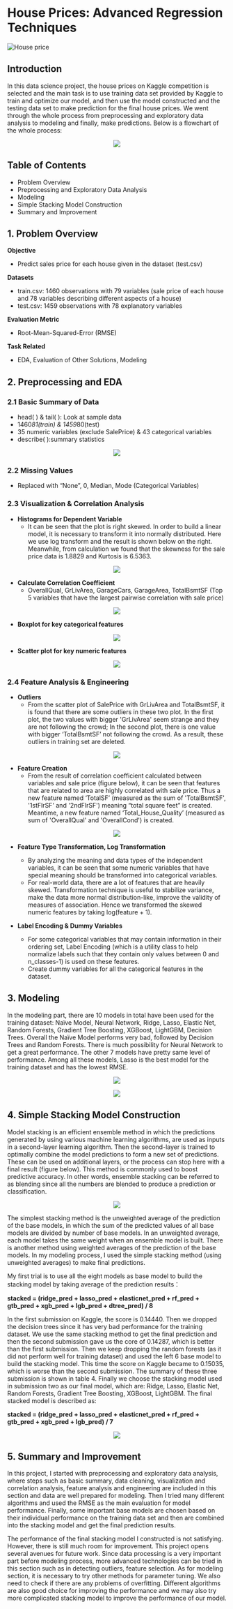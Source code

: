 # House Prices: Advanced Regression Techniques
![House price](https://storage.googleapis.com/kaggle-competitions/kaggle/5407/media/housesbanner.png)
## Introduction
In this data science project, the house prices on Kaggle competition is selected and the main task is to use training data set provided by Kaggle to train and optimize our model, and then use the model constructed and the testing data set to make prediction for the final house prices. We went through the whole process from preprocessing and exploratory data analysis to modeling and finally, make predictions. Below is a flowchart of the whole process:
<p align="center">
<img src="Images/Flowchart.png">
</p>  


## Table of Contents
- Problem Overview
- Preprocessing and Exploratory Data Analysis
- Modeling 
- Simple Stacking Model Construction
- Summary and Improvement

## 1. Problem Overview
**Objective**
  - Predict sales price for each house given in the dataset (test.csv)


**Datasets**
  - train.csv: 1460 observations with 79 variables (sale price of each house and 78 variables describing different aspects of a house)
  - test.csv: 1459 observations with 78 explanatory variables

**Evaluation Metric**
  - Root-Mean-Squared-Error (RMSE) 

**Task Related**
  - EDA, Evaluation of Other Solutions, Modeling   


## 2. Preprocessing and EDA
### 2.1 Basic Summary of Data
  - head( ) & tail( ): Look at sample data
  - 1460*81(train) & 1459*80(test) 
  - 35 numeric variables (exclude SalePrice) & 43 categorical variables  
  - describe( ):summary statistics 

<p align="center">
<img src="Images/Variables.png">
</p>  

### 2.2 Missing Values
  - Replaced with “None”, 0, Median, Mode (Categorical Variables)

### 2.3 Visualization & Correlation Analysis
  - **Histograms for Dependent Variable**
    - It can be seen that the plot is right skewed. In order to build a linear model, it is necessary to transform it into normally distributed. Here we use log transform and the result is shown below on the right. Meanwhile, from calculation we found that the skewness for the sale price data is 1.8829 and Kurtosis is 6.5363.
<p align="center">
<img src="Images/Sale_Price_Hist.png">
</p>  

  - **Calculate Correlation Coefficient**
    - OverallQual, GrLivArea, GarageCars, GarageArea, TotalBsmtSF (Top 5 variables that have the largest pairwise correlation with sale price)
<p align="center">
<img src="Images/Cor_Matrix.png">
</p>  

  - **Boxplot for key categorical features** 
<p align="center">
<img src="Images/Boxplots.png">
</p>    
    
  - **Scatter plot for key numeric features**
<p align="center">
<img src="Images/Scatter_Plots.png">
</p>  

### 2.4 Feature Analysis & Engineering
  - **Outliers** 
    - From the scatter plot of SalePrice with GrLivArea and TotalBsmtSF, it is found that there are some outliers in these two plot. In the first plot, the two values with bigger 'GrLivArea' seem strange and they are not following the crowd; In the second plot, there is one value with bigger ‘TotalBsmtSF’ not following the crowd. As a result, these outliers in training set are deleted.
<p align="center">
<img src="Images/Outliers.png">
</p>  

  - **Feature Creation** 
    - From the result of correlation coefficient calculated between variables and sale price (figure below), it can be seen that features that are related to area are highly correlated with sale price. Thus a new feature named ‘TotalSF’ (measured as the sum of 'TotalBsmtSF', '1stFlrSF' and '2ndFlrSF') meaning “total square feet” is created. Meantime, a new feature named ‘Total_House_Quality’ (measured as sum of 'OverallQual' and 'OverallCond') is created.
<p align="center">
<img src="Images/Top_Var.png">
</p>  

 - **Feature Type Transformation, Log Transformation**
   - By analyzing the meaning and data types of the independent variables, it can be seen that some numeric variables that have special meaning should be transformed into categorical variables.
   - For real-world data, there are a lot of features that are heavily skewed. Transformation technique is useful to stabilize variance, make the data more normal distribution-like, improve the validity of measures of association. Hence we transformed the skewed numeric features by taking log(feature + 1).

- **Label Encoding & Dummy Variables**
  - For some categorical variables that may contain information in their ordering set, Label Encoding (which is a utility class to help normalize labels such
that they contain only values between 0 and n_classes-1) is used on these features.
  - Create dummy variables for all the categorical features in the dataset.

## 3. Modeling
In the modeling part, there are 10 models in total have been used for the training dataset: Naïve Model, Neural Network, Ridge, Lasso, Elastic Net, Random Forests, Gradient Tree Boosting, XGBoost, LightGBM, Decision Trees. Overall the Naïve Model performs very bad, followed by Decision Trees and Random Forests. There is much possibility for Neural Network to get a great performance. The other 7 models have pretty same level of performance. Among all these
models, Lasso is the best model for the training dataset and has the lowest RMSE.
<p align="center">
<img src="Images/RMSE.png">
</p> 

<p align="center">
<img src="Images/Score.png">
</p> 

## 4. Simple Stacking Model Construction
Model stacking is an efficient ensemble method in which the predictions generated by using various machine learning algorithms, are used as inputs in a second-layer learning algorithm. Then the second-layer is trained to optimally combine the model predictions to form a new set of predictions. These can be used on additional layers, or the process can stop here with a final result (figure below). This method is commonly used to boost predictive accuracy. In other words, ensemble stacking can be referred to as blending since all the numbers are blended to produce a prediction or classification.
<p align="center">
<img src="Images/Stacked_Model.png">
</p> 

The simplest stacking method is the unweighted average of the prediction of the base models, in which the sum of the predicted values of all base models are divided by number of base models. In an unweighted average, each model takes the same weight when an ensemble model is built. There is another method using weighted averages of the prediction of the base models. In my modeling process, I used the simple stacking method (using unweighted averages) to make final predictions.

My first trial is to use all the eight models as base model to build the stacking model by taking average of the prediction results：

**stacked = (ridge_pred + lasso_pred + elasticnet_pred + rf_pred + gtb_pred + xgb_pred + lgb_pred + dtree_pred) / 8**

In the first submission on Kaggle, the score is 0.14440. Then we dropped the decision trees since it has very bad performance for the training dataset. We use the same stacking method to get the final prediction and then the second submission gave us the core of 0.14287, which is better than the first submission. Then we keep dropping the random forests (as it did not perform well for training dataset) and used the left 6 base model to build the stacking model. This time the score on Kaggle became to 0.15035, which is worse than the second submission. The summary of these three submission is shown in table 4. Finally we choose the stacking model used in submission two as our final model, which are: Ridge, Lasso, Elastic Net, Random Forests, Gradient Tree Boosting, XGBoost, LightGBM. The final stacked model is described as:

**stacked = (ridge_pred + lasso_pred + elasticnet_pred + rf_pred + gtb_pred + xgb_pred + lgb_pred) / 7**
<p align="center">
<img src="Images/Final_Model.png">
</p> 

## 5. Summary and Improvement
In this project, I started with preprocessing and exploratory data analysis, where steps such as basic summary, data cleaning, visualization and correlation analysis, feature analysis and engineering are included in this section and data are well prepared for modeling. Then I tried many different algorithms and used the RMSE as the main evaluation for model performance. Finally, some important base models are chosen based on their individual performance on the training data set and then are combined into the stacking model and get the final prediction results.

The performance of the final stacking model I constructed is not satisfying. However, there is still much room for improvement. This project opens several avenues for future work. Since data processing is a very important part before modeling process, more advanced technologies can be tried in this section such as in detecting outliers, feature selection. As for modeling section, it is necessary to try other methods for parameter tuning. We also need to check if there
are any problems of overfitting. Different algorithms are also good choice for improving the performance and we may also try more complicated stacking model to improve the performance of our model.













